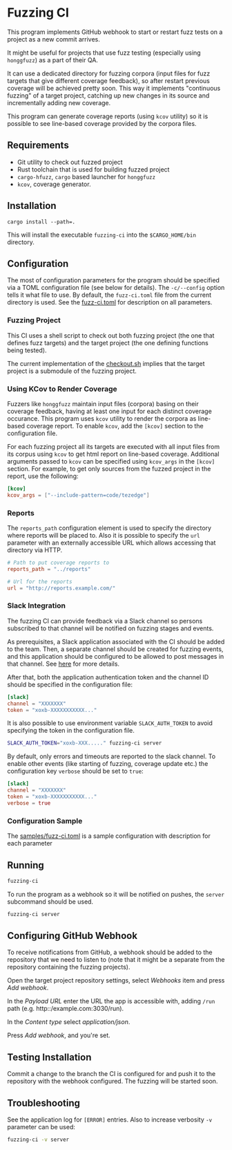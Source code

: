 # Fuzzing CI

This program implements GitHub webhook to start or restart fuzz tests on a
project as a new commit arrives.

It might be useful for projects that use fuzz testing (especially using
`honggfuzz`) as a part of their QA.

It can use a dedicated directory for fuzzing corpora (input files for fuzz targets
that give different coverage feedback), so after restart previous coverage will
be achieved pretty soon. This way it implements "continuous fuzzing" of a target
project, catching up new changes in its source and incrementally adding new coverage.

This program can generate coverage reports (using `kcov` utility) so it is
possible to see line-based coverage provided by the corpora files. 

## Requirements

- Git utility to check out fuzzed project
- Rust toolchain that is used for building fuzzed project
- `cargo-hfuzz`, `cargo` based launcher for `honggfuzz`
- `kcov`, coverage generator.

## Installation

```
cargo install --path=.
```

This will install the executable `fuzzing-ci` into the `$CARGO_HOME/bin`
directory.

## Configuration

The most of configuration parameters for the program should be specified via a
TOML configuration file (see below for details). The `-c/--config` option tells
it what file to use. By default, the `fuzz-ci.toml` file from the current
directory is used. See the [fuzz-ci.toml](fuzz-ci.toml) for description on all parameters.

### Fuzzing Project

This CI uses a shell script to check out both fuzzing project (the one that
defines fuzz targets) and the target project (the one defining functions being
tested).

The current implementation of the [checkout.sh](checkout.sh) implies that the target project
is a submodule of the fuzzing project.

### Using KCov to Render Coverage

Fuzzers like `honggfuzz` maintain input files (corpora) basing on their coverage
feedback, having at least one input for each distinct coverage occurance. This
program uses `kcov` utility to render the corpora as line-based coverage report.
To enable `kcov`, add the `[kcov]` section to the configuration file.

For each fuzzing project all its targets are executed with all input files from
its corpus using `kcov` to get html report on line-based coverage. Additional
arguments passed to `kcov` can be specified using `kcov_args` in the `[kcov]`
section. For example, to get only sources from the fuzzed project in the report,
use the following:

``` toml
[kcov]
kcov_args = ["--include-pattern=code/tezedge"]
```

### Reports

The `reports_path` configuration element is used to specify the directory where
reports will be placed to. Also it is possible to specify the `url` parameter
with an externally accessible URL which allows accessing that directory via
HTTP.

``` toml
# Path to put coverage reports to
reports_path = "../reports"

# Url for the reports
url = "http://reports.example.com/"
```

### Slack Integration

The fuzzing CI can provide feedback via a Slack channel so persons subscribed to
that channel will be notified on fuzzing stages and events.

As prerequisites, a Slack application associated with the CI should be added to
the team. Then, a separate channel should be created for fuzzing events, and
this application should be configured to be allowed to post messages in that
channel. See [here](https://api.slack.com/authentication/basics) for more details.

After that, both the application authentication token and the channel ID should
be specified in the configuration file:

``` toml
[slack]
channel = "XXXXXXX"
token = "xoxb-XXXXXXXXXXX..."
```

It is also possible to use environment variable `SLACK_AUTH_TOKEN` to avoid
specifying the token in the configuration file.

``` sh
SLACK_AUTH_TOKEN="xoxb-XXX....." fuzzing-ci server
```

By default, only errors and timeouts are reported to the slack channel. To
enable other events (like starting of fuzzing, coverage update etc.) the
configuration key `verbose` should be set to `true`:

``` toml
[slack]
channel = "XXXXXXX"
token = "xoxb-XXXXXXXXXXX..."
verbose = true
```


### Configuration Sample

The [samples/fuzz-ci.toml](samples/fuzz-ci.toml) is a sample configuration with description for each parameter

## Running

``` sh
fuzzing-ci
```

To run the program as a webhook so it will be notified on pushes, the `server`
subcommand should be used.

``` sh
fuzzing-ci server
```

## Configuring GitHub Webhook

To receive notifications from GitHub, a webhook should be added to the
repository that we need to listen to (note that it might be a separate from the
repository containing the fuzzing projects).

Open the target project repository settings, select *Webhooks* item and press
*Add webhook*.

In the *Payload URL* enter the URL the app is accessible with, adding `/run` path
(e.g. http::/example.com:3030/run).

In the *Content type* select *application/json*.

Press *Add webhook*, and you're set.

## Testing Installation

Commit a change to the branch the CI is configured for and push it to the
repository with the webhook configured. The fuzzing will be started soon. 

## Troubleshooting

See the application log for `[ERROR]` entries. Also to increase verbosity `-v`
parameter can be used:

``` sh
fuzzing-ci -v server
```

